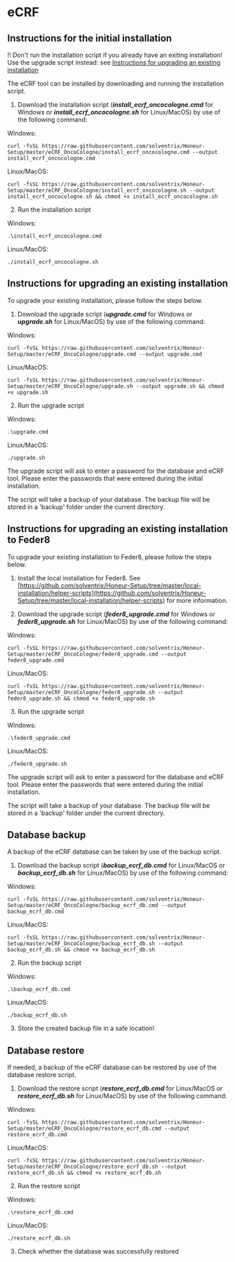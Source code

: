 # eCRF 

## Instructions for the initial installation

!! Don't run the installation script if you already have an exiting installation!  Use the upgrade script instead: see [Instructions for upgrading an existing installation](#upgrade-installation)

The eCRF tool can be installed by downloading and running the installation script.

1. Download the installation script (**_install_ecrf_oncocologne.cmd_** for Windows or **_install_ecrf_oncocologne.sh_** for Linux/MacOS) by use of the following command:

Windows:
```
curl -fsSL https://raw.githubusercontent.com/solventrix/Honeur-Setup/master/eCRF_OncoCologne/install_ecrf_oncocologne.cmd --output install_ecrf_oncocologne.cmd
```
Linux/MacOS:
```
curl -fsSL https://raw.githubusercontent.com/solventrix/Honeur-Setup/master/eCRF_OncoCologne/install_ecrf_oncocologne.sh --output install_ecrf_oncocologne.sh && chmod +x install_ecrf_oncocologne.sh
```
2. Run the installation script

Windows:
```
.\install_ecrf_oncocologne.cmd
```

Linux/MacOS:
```
./install_ecrf_oncocologne.sh
```

## <a id="upgrade-installation"></a> Instructions for upgrading an existing installation
To upgrade your existing installation, please follow the steps below.

1. Download the upgrade script (**_upgrade.cmd_** for Windows or **_upgrade.sh_** for Linux/MacOS) by use of the following command:

Windows:
```
curl -fsSL https://raw.githubusercontent.com/solventrix/Honeur-Setup/master/eCRF_OncoCologne/upgrade.cmd --output upgrade.cmd
```
Linux/MacOS:
```
curl -fsSL https://raw.githubusercontent.com/solventrix/Honeur-Setup/master/eCRF_OncoCologne/upgrade.sh --output upgrade.sh && chmod +x upgrade.sh
```
2. Run the upgrade script

Windows:
```
.\upgrade.cmd
```

Linux/MacOS:
```
./upgrade.sh
```

The upgrade script will ask to enter a password for the database and eCRF tool. Please enter the passwords that were entered during the initial installation.

The script will take a backup of your database.  The backup file will be stored in a 'backup' folder under the current directory.


## <a id="upgrade-installation-feder8"></a> Instructions for upgrading an existing installation to Feder8
To upgrade your existing installation to Feder8, please follow the steps below.

1. Install the local installation for Feder8. See [https://github.com/solventrix/Honeur-Setup/tree/master/local-installation/helper-scripts](https://github.com/solventrix/Honeur-Setup/tree/master/local-installation/helper-scripts) for more information.

2. Download the upgrade script (**_feder8_upgrade.cmd_** for Windows or **_feder8_upgrade.sh_** for Linux/MacOS) by use of the following command:

Windows:
```
curl -fsSL https://raw.githubusercontent.com/solventrix/Honeur-Setup/master/eCRF_OncoCologne/feder8_upgrade.cmd --output feder8_upgrade.cmd
```
Linux/MacOS:
```
curl -fsSL https://raw.githubusercontent.com/solventrix/Honeur-Setup/master/eCRF_OncoCologne/feder8_upgrade.sh --output feder8_upgrade.sh && chmod +x feder8_upgrade.sh
```
3. Run the upgrade script

Windows:
```
.\feder8_upgrade.cmd
```

Linux/MacOS:
```
./feder8_upgrade.sh
```

The upgrade script will ask to enter a password for the database and eCRF tool. Please enter the passwords that were entered during the initial installation.

The script will take a backup of your database.  The backup file will be stored in a 'backup' folder under the current directory.



## Database backup
A backup of the eCRF database can be taken by use of the backup script.

1. Download the backup script (**_backup_ecrf_db.cmd_** for Linux/MacOS or **_backup_ecrf_db.sh_** for Linux/MacOS) by use of the following command:

Windows:
```
curl -fsSL https://raw.githubusercontent.com/solventrix/Honeur-Setup/master/eCRF_OncoCologne/backup_ecrf_db.cmd --output backup_ecrf_db.cmd
```
Linux/MacOS:
```
curl -fsSL https://raw.githubusercontent.com/solventrix/Honeur-Setup/master/eCRF_OncoCologne/backup_ecrf_db.sh --output backup_ecrf_db.sh && chmod +x backup_ecrf_db.sh
```
2. Run the backup script

Windows:
```
.\backup_ecrf_db.cmd
```
Linux/MacOS:
```
./backup_ecrf_db.sh
```
3. Store the created backup file in a safe location!

## Database restore
If needed, a backup of the eCRF database can be restored by use of the database restore script.

1. Download the restore script (**_restore_ecrf_db.cmd_** for Linux/MacOS or **_restore_ecrf_db.sh_** for Linux/MacOS) by use of the following command:

Windows:
```
curl -fsSL https://raw.githubusercontent.com/solventrix/Honeur-Setup/master/eCRF_OncoCologne/restore_ecrf_db.cmd --output restore_ecrf_db.cmd
```
Linux/MacOS:
```
curl -fsSL https://raw.githubusercontent.com/solventrix/Honeur-Setup/master/eCRF_OncoCologne/restore_ecrf_db.sh --output restore_ecrf_db.sh && chmod +x restore_ecrf_db.sh
```
2. Run the restore script

Windows:
```
.\restore_ecrf_db.cmd
```
Linux/MacOS:
```
./restore_ecrf_db.sh
```
3. Check whether the database was successfully restored



